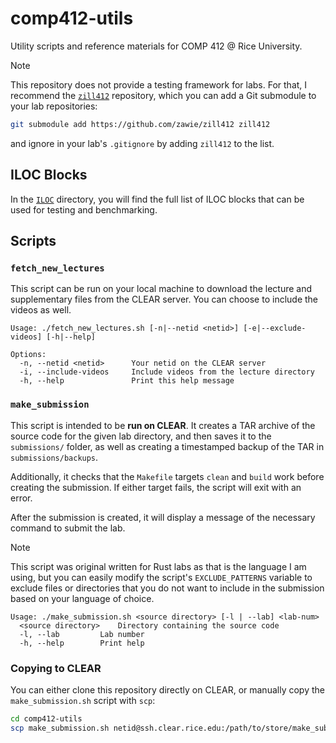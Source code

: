 # comp412-utils

Utility scripts and reference materials for COMP 412 @ Rice University.

> [!NOTE]
> This repository does not provide a testing framework for labs. For that, I
> recommend the [`zill412`](https://github.com/zawie/zill412) repository, which
> you can add a Git submodule to your lab repositories:
>
> ```bash
> git submodule add https://github.com/zawie/zill412 zill412
> ```
>
> and ignore in your lab's `.gitignore` by adding `zill412` to the list.

## ILOC Blocks

In the [`ILOC`](./ILOC/) directory, you will find the full list of ILOC blocks
that can be used for testing and benchmarking.

## Scripts

### `fetch_new_lectures`

This script can be run on your local machine to download the lecture and
supplementary files from the CLEAR server. You can choose to include the videos
as well.

```
Usage: ./fetch_new_lectures.sh [-n|--netid <netid>] [-e|--exclude-videos] [-h|--help]

Options:
  -n, --netid <netid>      Your netid on the CLEAR server
  -i, --include-videos     Include videos from the lecture directory
  -h, --help               Print this help message
```

### `make_submission`

This script is intended to be **run on CLEAR**. It creates a TAR archive of the
source code for the given lab directory, and then saves it to the `submissions/`
folder, as well as creating a timestamped backup of the TAR in
`submissions/backups`.

Additionally, it checks that the `Makefile` targets `clean` and `build` work
before creating the submission. If either target fails, the script will exit
with an error.

After the submission is created, it will display a message of the necessary
command to submit the lab.

> [!NOTE]
> This script was original written for Rust labs as that is the language
> I am using, but you can easily modify the script's `EXCLUDE_PATTERNS` variable
> to exclude files or directories that you do not want to include in the
> submission based on your language of choice.

```
Usage: ./make_submission.sh <source directory> [-l | --lab] <lab-num>
  <source directory>	Directory containing the source code
  -l, --lab 		Lab number
  -h, --help		Print help
```

### Copying to CLEAR

You can either clone this repository directly on CLEAR, or manually copy the
`make_submission.sh` script with `scp`:

```bash
cd comp412-utils
scp make_submission.sh netid@ssh.clear.rice.edu:/path/to/store/make_submission.sh
```
